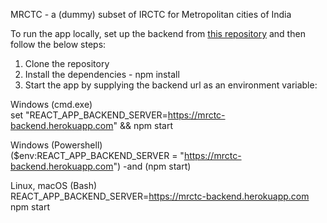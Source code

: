 MRCTC - a (dummy) subset of IRCTC for Metropolitan cities of India

To run the app locally, set up the backend from [this repository](https://github.com/Aravindh-SNR/mrctc-backend) and then follow the below steps:

1. Clone the repository
2. Install the dependencies - npm install
3. Start the app by supplying the backend url as an environment variable:

Windows (cmd.exe)   
set "REACT_APP_BACKEND_SERVER=https://mrctc-backend.herokuapp.com" && npm start   

Windows (Powershell)   
($env:REACT_APP_BACKEND_SERVER = "https://mrctc-backend.herokuapp.com") -and (npm start)   

Linux, macOS (Bash)   
REACT_APP_BACKEND_SERVER=https://mrctc-backend.herokuapp.com npm start